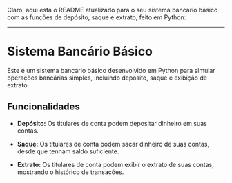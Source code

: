 Claro, aqui está o README atualizado para o seu sistema bancário básico com as funções de depósito, saque e extrato, feito em Python:

---

# Sistema Bancário Básico

Este é um sistema bancário básico desenvolvido em Python para simular operações bancárias simples, incluindo depósito, saque e exibição de extrato.

## Funcionalidades

- **Depósito:** Os titulares de conta podem depositar dinheiro em suas contas.
  
- **Saque:** Os titulares de conta podem sacar dinheiro de suas contas, desde que tenham saldo suficiente.
  
- **Extrato:** Os titulares de conta podem exibir o extrato de suas contas, mostrando o histórico de transações.

